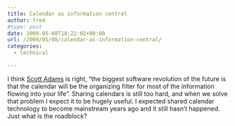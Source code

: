 ```yaml
---
title: Calendar as information central
author: fred
#type: post
date: 2009-05-08T18:22:02+00:00
url: /2009/05/08/calendar-as-information-central/
categories:
  - technical

---
```

I think [Scott Adams][1] is right, &#8220;the biggest software revolution of the future is that the calendar will be the organizing filter for most of the information flowing into your life&#8221;. Sharing calendars is still too hard, and when we solve that problem I expect it to be hugely useful. I expected shared calendar technology to become mainstream years ago and it still hasn&#8217;t happened. Just what is the roadblock?

 [1]: http://dilbert.com/blog/entry/calendar_as_filter/